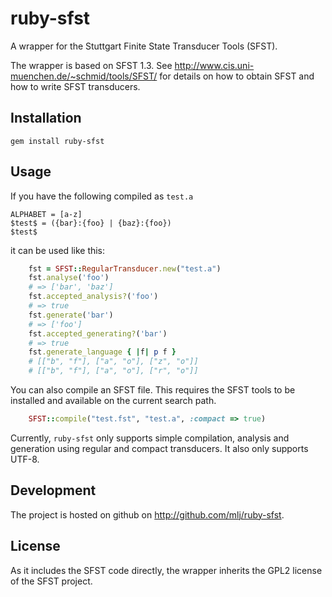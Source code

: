 # ruby-sfst

A wrapper for the Stuttgart Finite State Transducer Tools (SFST).

The wrapper is based on SFST 1.3. See
http://www.cis.uni-muenchen.de/~schmid/tools/SFST/ for
details on how to obtain SFST and how to write SFST transducers.

## Installation

    gem install ruby-sfst

## Usage

If you have the following compiled as `test.a`

    ALPHABET = [a-z]
    $test$ = ({bar}:{foo} | {baz}:{foo})
    $test$

it can be used like this:

```ruby
    fst = SFST::RegularTransducer.new("test.a")
    fst.analyse('foo')
    # => ['bar', 'baz']
    fst.accepted_analysis?('foo')
    # => true
    fst.generate('bar')
    # => ['foo']
    fst.accepted_generating?('bar')
    # => true
    fst.generate_language { |f| p f }
    # [["b", "f"], ["a", "o"], ["z", "o"]]
    # [["b", "f"], ["a", "o"], ["r", "o"]]
```

You can also compile an SFST file. This requires the SFST tools to be
installed and available on the current search path.

```ruby
    SFST::compile("test.fst", "test.a", :compact => true)
```

Currently, `ruby-sfst` only supports simple compilation, analysis
and generation using regular and compact transducers. It also only
supports UTF-8.

## Development

The project is hosted on github on http://github.com/mlj/ruby-sfst.

## License

As it includes the SFST code directly, the wrapper inherits the GPL2
license of the SFST project.